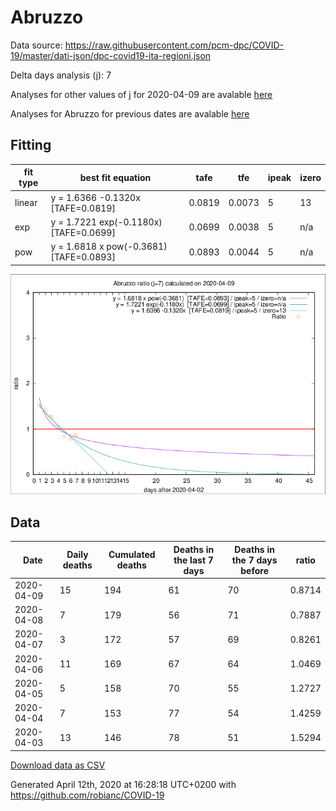 # Abruzzo

Data source: https://raw.githubusercontent.com/pcm-dpc/COVID-19/master/dati-json/dpc-covid19-ita-regioni.json

Delta days analysis (j): 7

Analyses for other values of j for 2020-04-09 are avalable [here](../README.md)

Analyses for Abruzzo for previous dates are avalable [here](../../README.md)

## Fitting 
|fit type|best fit equation|tafe|tfe|ipeak|izero|
|-------|-----|--------|------|---|---|
|linear|y = 1.6366 -0.1320x  [TAFE=0.0819]|0.0819|0.0073|5|13|
|exp|y = 1.7221 exp(-0.1180x)  [TAFE=0.0699]|0.0699|0.0038|5|n/a|
|pow|y = 1.6818 x pow(-0.3681)  [TAFE=0.0893]|0.0893|0.0044|5|n/a|

![Plot](COVID-19_abruzzo_j7_2020-04-09.png)

## Data
|Date|Daily deaths|Cumulated deaths|Deaths in the last 7 days|Deaths in the 7 days before|ratio|
|----|----------|-----------|-------|--------------------|-----|
|2020-04-09|15|194|61|70|0.8714|
|2020-04-08|7|179|56|71|0.7887|
|2020-04-07|3|172|57|69|0.8261|
|2020-04-06|11|169|67|64|1.0469|
|2020-04-05|5|158|70|55|1.2727|
|2020-04-04|7|153|77|54|1.4259|
|2020-04-03|13|146|78|51|1.5294|

[Download data as CSV](COVID-19_abruzzo_j7_2020-04-09.csv)

Generated April 12th, 2020 at 16:28:18 UTC+0200 with https://github.com/robianc/COVID-19

